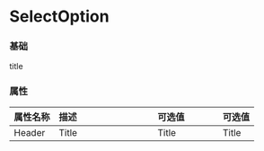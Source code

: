 # SelectOption

<!-- start -->

### 基础

<div class="code">
  <m-select-option>title</m-select-option>
</div>

<!-- end -->

<!-- start -->

### 属性

|属性名称|描述<div style="width:160px;"></div>|可选值<div style="width:100px;"></div>|可选值<div style="width:40px;"></div>|
|:----|:---------|:-----|:----|
|Header|Title|Title|Title|

<!-- end -->

<script>
  var previews = document.querySelectorAll('.code')
  for (var i = 0; i < previews.length; i++) {
    new Vue({
      el: previews[i]
    })
  }
</script>